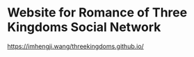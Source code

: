 # Website for Romance of Three Kingdoms Social Network


https://imhengji.wang/threekingdoms.github.io/
